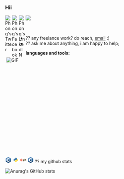 
### Hii
<a href="https://twitter.com/ph_m3pa831">
  <img align="left" alt="Phong's Twitter" width="22px" src="https://raw.githubusercontent.com/peterthehan/peterthehan/master/assets/twitter.svg" />
</a>
<a href="https://www.linkedin.com/in/abhisheknaiidu/">
  <img align="left" alt="Phong's Facebook" width="22px" src="https://raw.githubusercontent.com/peterthehan/peterthehan/master/assets/facebook.svg" />
</a>
<a href="edin.com/in/phong-nguyen-9a9b04250/">
  <img align="left" alt="Phong's LinkedIN" width="22px" src="https://raw.githubusercontent.com/peterthehan/peterthehan/master/assets/linkedin.svg" />
</a>

![](https://visitor-badge.glitch.me/badge?page_id=phong-nt-990.phong-nt-990)

<br />


  <img align="right" alt="GIF" src="https://github.com/abhisheknaiidu/abhisheknaiidu/blob/master/code.gif?raw=true" width="500" height="320" />
  
- ?? any freelance work? do reach, [email](mailto:nguyenthephong508@gmail.com) :)
- ?? ask me about anything, i am happy to help;

**languages and tools:**  
<code><img height="20" src="https://raw.githubusercontent.com/github/explore/80688e429a7d4ef2fca1e82350fe8e3517d3494d/topics/cpp/cpp.png"></code>
<code><img height="20" src="https://raw.githubusercontent.com/github/explore/80688e429a7d4ef2fca1e82350fe8e3517d3494d/topics/python/python.png"></code>
<code><img height="20" src="https://raw.githubusercontent.com/github/explore/80688e429a7d4ef2fca1e82350fe8e3517d3494d/topics/git/git.png"></code>
<code><img height="20" src="https://raw.githubusercontent.com/github/explore/80688e429a7d4ef2fca1e82350fe8e3517d3494d/topics/cpp/cpp.png"></code>
?? my github stats

![Anurag's GitHub stats](https://github-readme-stats.vercel.app/api?username=phong-nt-990&show_icons=true&theme=transparent)


